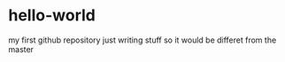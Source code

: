 # hello-world
my first github repository
just writing stuff so it would be differet from the master
